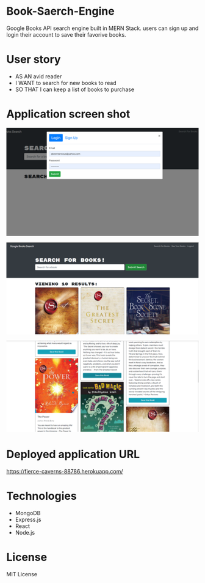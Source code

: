 # Book-Saerch-Engine

Google Books API search engine built in MERN Stack.  users can sign up and login their account to save their favorive books. 

# User story

- AS AN avid reader
- I WANT to search for new books to read
- SO THAT I can keep a list of books to purchase

# Application screen shot

![](assets\images\Screenshot(1).png?raw=true)

![](assets\images\Screenshot(13).png?raw=true)

![](assets\images\Screenshot(14).png?raw=true)




# Deployed application URL

 https://fierce-caverns-88786.herokuapp.com/

# Technologies

- MongoDB
- Express.js
- React
- Node.js


# License
MIT License